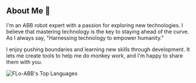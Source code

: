 ## About Me 🧐

I'm an ABB robot expert with a passion for exploring new technologies. I believe that mastering technology is the key to staying ahead of the curve. As I always say, "Harnessing technology to empower humanity."

I enjoy pushing boundaries and learning new skills through development. It lets me create tools to help me do monkey work, and I'm happy to share them with you.

![FLo-ABB's Top Languages](https://github-readme-stats.vercel.app/api/top-langs/?username=FLo-ABB&theme=gotham&show_icons=true&hide_border=true&layout=compact)
